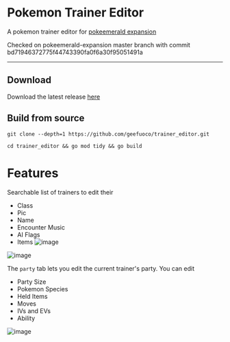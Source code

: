 # Pokemon Trainer Editor

A pokemon trainer editor for [pokeemerald expansion](https://github.com/rh-hideout/pokeemerald-expansion)

Checked on pokeemerald-expansion master branch with commit bd71946372775f44743390fa0f6a30f95051491a

---

## Download

Download the latest release [here](https://github.com/geefuoco/trainer_editor/tree/v1.0.0/releases/latest)

## Build from source

`git clone --depth=1 https://github.com/geefuoco/trainer_editor.git`

`cd trainer_editor && go mod tidy && go build`

# Features

Searchable list of trainers to edit their

- Class
- Pic
- Name
- Encounter Music
- AI Flags
- Items
![image](https://github.com/geefuoco/trainer_editor/assets/87877876/a08ce8e0-23fd-4569-8d54-dc5265d6eb3d)

![image](https://github.com/geefuoco/trainer_editor/assets/87877876/8a968b3b-8a12-4f06-b8b9-ca58f8d6e798)

The `party` tab lets you edit the current trainer's party. You can edit

- Party Size
- Pokemon Species
- Held Items
- Moves
- IVs and EVs
- Ability

![image](https://github.com/geefuoco/trainer_editor/assets/87877876/20e59a02-f09e-4207-8375-a857a929998f)



